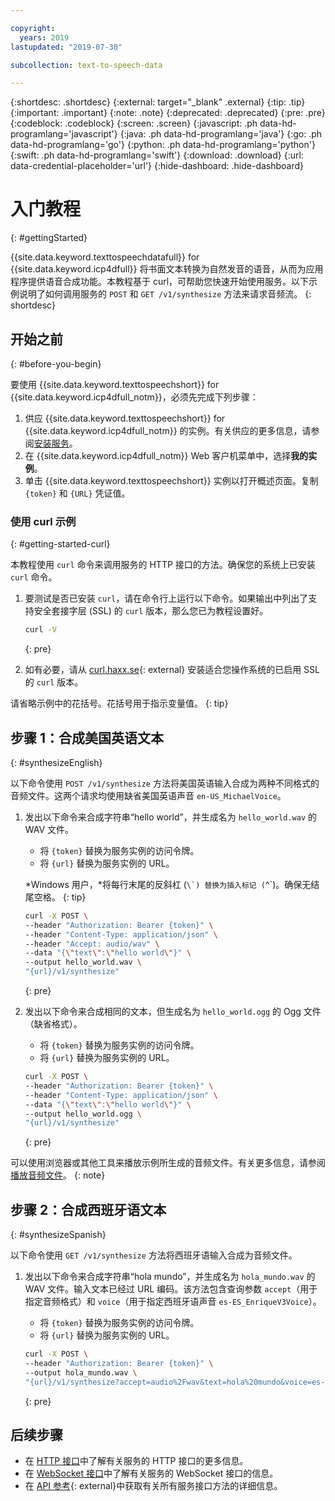 ```yaml
---

copyright:
  years: 2019
lastupdated: "2019-07-30"

subcollection: text-to-speech-data

---
```


{:shortdesc: .shortdesc}
{:external: target="_blank" .external}
{:tip: .tip}
{:important: .important}
{:note: .note}
{:deprecated: .deprecated}
{:pre: .pre}
{:codeblock: .codeblock}
{:screen: .screen}
{:javascript: .ph data-hd-programlang='javascript'}
{:java: .ph data-hd-programlang='java'}
{:go: .ph data-hd-programlang='go'}
{:python: .ph data-hd-programlang='python'}
{:swift: .ph data-hd-programlang='swift'}
{:download: .download}
{:url: data-credential-placeholder='url'}
{:hide-dashboard: .hide-dashboard}

# 入门教程
{: #gettingStarted}

{{site.data.keyword.texttospeechdatafull}} for {{site.data.keyword.icp4dfull}} 将书面文本转换为自然发音的语音，从而为应用程序提供语音合成功能。本教程基于 curl，可帮助您快速开始使用服务。以下示例说明了如何调用服务的 `POST` 和 `GET /v1/synthesize` 方法来请求音频流。
{: shortdesc}

## 开始之前
{: #before-you-begin}

要使用 {{site.data.keyword.texttospeechshort}} for {{site.data.keyword.icp4dfull_notm}}，必须先完成下列步骤：

1.  供应 {{site.data.keyword.texttospeechshort}} for {{site.data.keyword.icp4dfull_notm}} 的实例。有关供应的更多信息，请参阅[安装服务](/docs/services/text-to-speech-data?topic=text-to-speech-data-install)。
1.  在 {{site.data.keyword.icp4dfull_notm}} Web 客户机菜单中，选择**我的实例**。
1.  单击 {{site.data.keyword.texttospeechshort}} 实例以打开概述页面。复制 `{token}` 和 `{URL}` 凭证值。

### 使用 curl 示例
{: #getting-started-curl}

本教程使用 `curl` 命令来调用服务的 HTTP 接口的方法。确保您的系统上已安装 `curl` 命令。

1.  要测试是否已安装 `curl`，请在命令行上运行以下命令。如果输出中列出了支持安全套接字层 (SSL) 的 `curl` 版本，那么您已为教程设置好。

    ```bash
    curl -V
    ```
    {: pre}

1.  如有必要，请从 [curl.haxx.se](https://curl.haxx.se/){: external} 安装适合您操作系统的已启用 SSL 的 `curl` 版本。

请省略示例中的花括号。花括号用于指示变量值。
{: tip}

## 步骤 1：合成美国英语文本
{: #synthesizeEnglish}

以下命令使用 `POST /v1/synthesize` 方法将美国英语输入合成为两种不同格式的音频文件。这两个请求均使用缺省美国英语声音 `en-US_MichaelVoice`。

1.  发出以下命令来合成字符串“hello world”，并生成名为 `hello_world.wav` 的 WAV 文件。
    -   将 `{token}` 替换为服务实例的访问令牌。
    -   将 `{url}` 替换为服务实例的 URL。

    *Windows 用户，*将每行末尾的反斜杠 (``\`) 替换为插入标记 (``^`)。确保无结尾空格。
    {: tip}

    ```bash
    curl -X POST \
    --header "Authorization: Bearer {token}" \
    --header "Content-Type: application/json" \
    --header "Accept: audio/wav" \
    --data "{\"text\":\"hello world\"}" \
    --output hello_world.wav \
    "{url}/v1/synthesize"
    ```
    {: pre}

1.  发出以下命令来合成相同的文本，但生成名为 `hello_world.ogg` 的 Ogg 文件（缺省格式）。
    -   将 `{token}` 替换为服务实例的访问令牌。
    -   将 `{url}` 替换为服务实例的 URL。

    ```bash
    curl -X POST \
    --header "Authorization: Bearer {token}" \
    --header "Content-Type: application/json" \
    --data "{\"text\":\"hello world\"}" \
    --output hello_world.ogg \
    "{url}/v1/synthesize"
    ```
    {: pre}

可以使用浏览器或其他工具来播放示例所生成的音频文件。有关更多信息，请参阅[播放音频文件](/docs/services/text-to-speech-data?topic=text-to-speech-data-audioFormats#formatsPlay)。
{: note}

## 步骤 2：合成西班牙语文本
{: #synthesizeSpanish}

以下命令使用 `GET /v1/synthesize` 方法将西班牙语输入合成为音频文件。

1.  发出以下命令来合成字符串“hola mundo”，并生成名为 `hola_mundo.wav` 的 WAV 文件。输入文本已经过 URL 编码。该方法包含查询参数 `accept`（用于指定音频格式）和 `voice`（用于指定西班牙语声音 `es-ES_EnriqueV3Voice`）。
    -   将 `{token}` 替换为服务实例的访问令牌。
    -   将 `{url}` 替换为服务实例的 URL。

    ```bash
    curl -X POST \
    --header "Authorization: Bearer {token}" \
    --output hola_mundo.wav \
    "{url}/v1/synthesize?accept=audio%2Fwav&text=hola%20mundo&voice=es-ES_EnriqueV3Voice"
    ```
    {: pre}

## 后续步骤

-   在 [HTTP 接口](/docs/services/text-to-speech-data?topic=text-to-speech-data-usingHTTP)中了解有关服务的 HTTP 接口的更多信息。
-   在 [WebSocket 接口](/docs/services/text-to-speech-data?topic=text-to-speech-data-usingWebSocket)中了解有关服务的 WebSocket 接口的信息。
-   在 [API 参考](https://{DomainName}/apidocs/text-to-speech-data){: external}中获取有关所有服务接口方法的详细信息。
